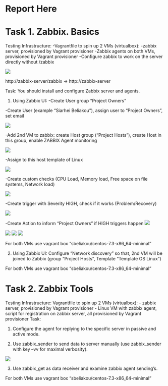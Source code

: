 # Report Here

# Task 1. Zabbix. Basics

Testing Infrastructure:
-Vagrantfile to spin up 2 VMs (virtualbox):
-zabbix server, provisioned by Vagrant provisioner
-Zabbix agents on both VMs, provisioned by Vagrant provisioner
-Configure zabbix to work on the server directly without /zabbix

<img src="pictures/Screenshot from 2017-07-24 23-08-49.png">

http://zabbix-server/zabbix -> http://zabbix-server

Task:
You should install and configure Zabbix server and agents.

1. Using Zabbix UI:
-Create User group “Project Owners”

-Create User (example “Siarhei Beliakou”), assign user to “Project Owners”, set email

<img src="pictures/Screenshot from 2017-07-24 19-36-43.png">

-Add 2nd VM to zabbix: create Host group (“Project Hosts”), create Host in this group, enable ZABBIX Agent monitoring

<img src="pictures/Screenshot from 2017-07-24 19-47-41.png">

-Assign to this host template of Linux

<img src="pictures/Screenshot from 2017-07-24 19-49-27.png">

-Create custom checks (CPU Load, Memory load, Free space on file systems, Network load)

<img src="pictures/Screenshot from 2017-07-24 23-13-57.png">

-Create trigger with Severity HIGH, check if it works (Problem/Recovery)

<img src="pictures/Screenshot from 2017-07-24 23-16-36.png">




-Create Action to inform “Project Owners” if HIGH triggers happen
<img src="pictures/Screenshot from 2017-07-24 22-02-51.png">

<img src="pictures/Screenshot from 2017-07-24 21-00-20.png">

<img src="pictures/Screenshot from 2017-07-24 22-43-20.png">

<img src="pictures/Screenshot from 2017-07-24 22-57-42.png">

For both VMs use vagrant box “sbeliakou/centos-7.3-x86_64-minimal”

2. Using Zabbix UI:
Configure “Network discovery” so that, 2nd VM will be joined to Zabbix (group “Project Hosts”, Template “Template OS Linux”)

For both VMs use vagrant box “sbeliakou/centos-7.3-x86_64-minimal”

# Task 2. Zabbix Tools
Testing Infrastructure:
Vagrantfile to spin up 2 VMs (virtualbox):
    - zabbix server, provisioned by Vagrant provisioner
    - Linux VM with zabbix agent, script for registration on zabbix server, all provisioned by Vagrant provisioner
Task:
1. Configure the agent for replying to the specific server in passive and active mode.

2. Use zabbix_sender to send data to server manually (use zabbix_sender with key –vv for maximal verbosity).

<img src="pictures/Screenshot from 2017-07-24 23-32-12.png">

3. Use zabbix_get as data receiver and examine zabbix agent sending’s.



For both VMs use vagrant box “sbeliakou/centos-7.3-x86_64-minimal”

